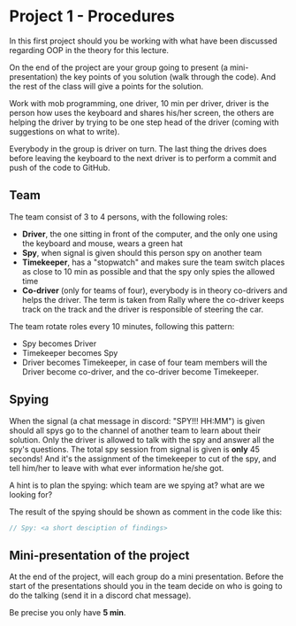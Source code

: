 # Project 1 - Procedures
In this first project should you be working with what have been discussed regarding OOP in the theory for this lecture.

On the end of the project are your group going to present (a mini-presentation) the key points of you solution (walk through the code). And the rest of the class will give a points for the solution.

Work with mob programming, one driver, 10 min per driver, driver is the person how uses the keyboard and shares his/her screen, the others are helping the driver by trying to be one step head of the driver (coming with suggestions on what to write).

Everybody in the group is driver on turn. The last thing the drives does before leaving the keyboard to the next driver is to perform a commit and push of the code to GitHub.

## Team

The team consist of 3 to 4 persons, with the following roles:

- **Driver**, the one sitting in front of the computer, and the only one using the keyboard and mouse, wears a green hat
- **Spy**, when signal is given should this person spy on another team
- **Timekeeper**, has a "stopwatch" and makes sure the team switch places as close to 10 min as possible and that the spy only spies the allowed time
- **Co-driver** (only for teams of four), everybody is in theory co-drivers and helps the driver. The term is taken from Rally where the co-driver keeps track on the track and the driver is responsible of steering the car.

The team rotate roles every 10 minutes, following this pattern:

* Spy becomes Driver
* Timekeeper becomes Spy
* Driver becomes Timekeeper, in case of four team members will the Driver become co-driver, and the co-driver become Timekeeper.

## Spying

When the signal (a chat message in discord: "SPY!!! HH:MM") is given should all spys go to the channel of another team to learn about their solution. Only the driver is allowed to talk with the spy and answer all the spy's questions. The total spy session from signal is given is **only** 45 seconds! And it's the assignment of the timekeeper to cut of the spy, and tell him/her to leave with what ever information he/she got.

A hint is to plan the spying: which team are we spying at? what are we looking for?

The result of the spying should be shown as comment in the code like this:

```C#
// Spy: <a short desciption of findings>
```

## Mini-presentation of the project

At the end of the project, will each group do a mini presentation. Before the start of the presentations should you in the team decide on who is going to do the talking (send it in a discord chat message).

Be precise you only have **5 min**.
